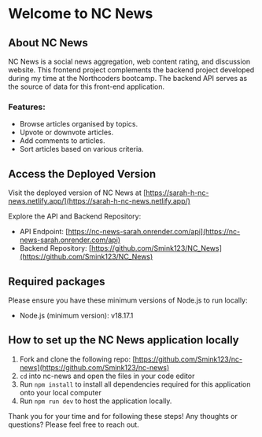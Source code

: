 # Welcome to NC News

## About NC News

NC News is a social news aggregation, web content rating, and discussion website. This frontend project complements the backend project developed during my time at the Northcoders bootcamp. The backend API serves as the source of data for this front-end application.

### Features:
- Browse articles organised by topics.
- Upvote or downvote articles.
- Add comments to articles.
- Sort articles based on various criteria.

## Access the Deployed Version
Visit the deployed version of NC News at [https://sarah-h-nc-news.netlify.app/](https://sarah-h-nc-news.netlify.app/)

Explore the API and Backend Repository:
- API Endpoint: [https://nc-news-sarah.onrender.com/api](https://nc-news-sarah.onrender.com/api)
- Backend Repository: [https://github.com/Smink123/NC_News](https://github.com/Smink123/NC_News)

## Required packages
Please ensure you have these minimum versions of Node.js to run locally:
- Node.js (minimum version): v18.17.1

## How to set up the NC News application locally
1. Fork and clone the following repo: [https://github.com/Smink123/nc-news](https://github.com/Smink123/nc-news)
2. `cd` into nc-news and open the files in your code editor
3. Run `npm install` to install all dependencies required for this application onto your local computer
4. Run `npm run dev` to host the application locally.

Thank you for your time and for following these steps! Any thoughts or questions? Please feel free to reach out.

